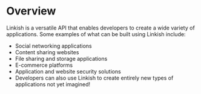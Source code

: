 # Overview

Linkish is a versatile API that enables developers to create a wide variety of applications. Some examples of what can be built using Linkish include:

- Social networking applications
- Content sharing websites
- File sharing and storage applications
- E-commerce platforms
- Application and website security solutions
- Developers can also use Linkish to create entirely new types of applications not yet imagined!
